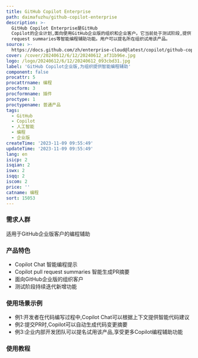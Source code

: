 ```yaml
---
title: GitHub Copilot Enterprise
path: daimafuzhu/github-copilot-enterprise
description: >-
  GitHub Copilot Enterprise是GitHub
  Copilot的企业计划,面向使用GitHub企业版的组织和企业客户。它当前处于测试阶段,提供了Copilot Chat和Copilot pull
  request summaries等智能编程辅助功能。用户可以提名所在组织试用该产品。
source: >-
  https://docs.github.com/zh/enterprise-cloud@latest/copilot/github-copilot-enterprise/overview/about-github-copilot-enterprise
cover: /cover/20240612/6/12/20240612_af31b96e.jpg
logo: /logo/20240612/6/12/20240612_093cbd31.jpg
label: 'GitHub Copilot企业版,为组织提供智能编程辅助'
component: false
procattr: 5
procattrname: 编程
procform: 3
procformname: 插件
proctype: 1
proctypename: 普通产品
tags:
  - GitHub
  - Copilot
  - 人工智能
  - 编程
  - 企业版
createTime: '2023-11-09 09:55:49'
updateTime: '2023-11-09 09:55:49'
lang: en
isicp: 2
isqian: 2
iswx: 2
isqq: 2
iscom: 2
price: ''
catname: 编程
sort: 15053
---
```




### 需求人群
适用于GitHub企业版客户的编程辅助

### 产品特色
- Copilot Chat 智能编程提示
- Copilot pull request summaries 智能生成PR摘要
- 面向GitHub企业版的组织客户
- 测试阶段持续迭代新增功能

### 使用场景示例
- 例1:开发者在代码编写过程中,Copilot Chat可以根据上下文提供智能代码建议
- 例2:提交PR时,Copilot可以自动生成代码变更摘要
- 例3:企业内部开发团队可以提名试用该产品,享受更多Copilot编程辅助功能

### 使用教程


  
